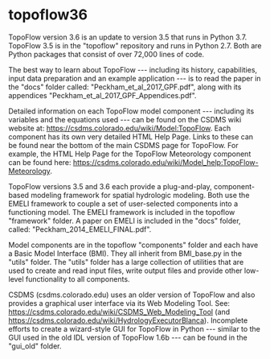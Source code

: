 # topoflow36
TopoFlow version 3.6 is an update to version 3.5 that runs in Python 3.7.
TopoFlow 3.5 is in the "topoflow" repository and runs in Python 2.7. 
Both are Python packages that consist of over 72,000 lines of code.

The best way to learn about TopoFlow --- including its history, capabilities, input data preparation and an example application --- is to read the paper in the "docs" folder called:  "Peckham_et_al_2017_GPF.pdf", along with its appendices "Peckham_et_al_2017_GPF_Appendices.pdf".

Detailed information on each TopoFlow model component --- including its variables and the equations used --- can be found on the CSDMS wiki website at:  https://csdms.colorado.edu/wiki/Model:TopoFlow.  Each component has its own very detailed HTML Help Page.  Links to these can be found near the bottom of the main CSDMS page for TopoFlow.  For example, the HTML Help Page for the TopoFlow Meteorology component can be found here:  https://csdms.colorado.edu/wiki/Model_help:TopoFlow-Meteorology.

TopoFlow versions 3.5 and 3.6 each provide a plug-and-play, component-based modeling framework for spatial hydrologic modeling.  Both use the EMELI framework to couple a set of user-selected components into a functioning model.  The EMELI framework is included in the topoflow "framework" folder.  A paper on EMELI is included in the "docs" folder, called:  "Peckham_2014_EMELI_FINAL.pdf".

Model components are in the topoflow "components" folder and each have a Basic Model Interface (BMI).  They all inherit from BMI_base.py in the "utils" folder.  The "utils" folder has a large collection of utilities that are used to create and read input files, write output files and provide other low-level functionality to all components.

CSDMS (csdms.colorado.edu) uses an older version of TopoFlow and also provides a graphical user interface via its Web Modeling Tool.  See:  https://csdms.colorado.edu/wiki/CSDMS_Web_Modeling_Tool  (and https://csdms.colorado.edu/wiki/HydrologyExecutorBlanca).  Incomplete efforts to create a wizard-style GUI for TopoFlow in Python --- similar to the GUI used in the old IDL version of TopoFlow 1.6b --- can be found in the "gui_old" folder.
